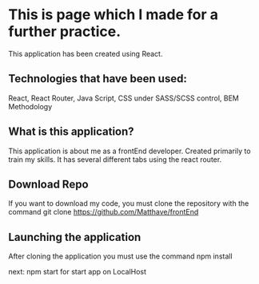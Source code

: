 # This is page which I made for a further practice.
This application has been created using React.

## Technologies that have been used:
React,
React Router,
Java Script,
CSS under SASS/SCSS control,
BEM Methodology

## What is this application?
This application is about me as a frontEnd developer.
Created primarily to train my skills.
It has several different tabs using the react router.

## Download Repo
If you want to download my code,
you must clone the repository with the command git clone https://github.com/Matthave/frontEnd

## Launching the application
After cloning the application you must use the command 
npm install

next: 
npm start
for start app on LocalHost

